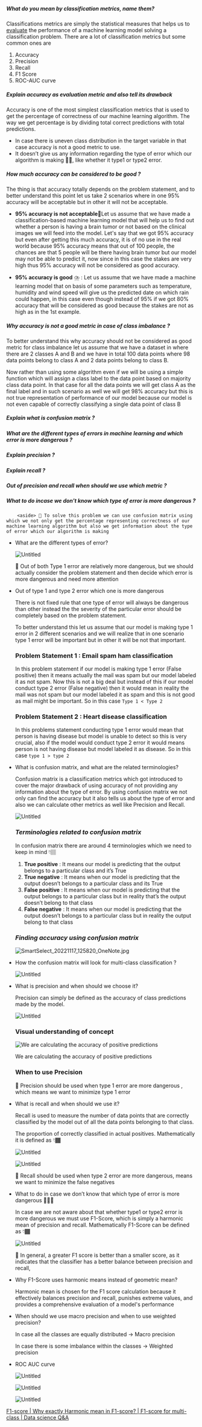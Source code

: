 
##### What do you mean by classification metrics, name them?

Classifications metrics are simply the statistical measures that helps us to [evaluate](https://you.com/search?q=Meaning+of+evalutate&fromSearchBar=true) the performance of a machine learning model solving a classification problem. There are a lot of classification metrics but some common ones are

1. Accuracy
2. Precision
3. Recall
4. F1 Score
5. ROC-AUC curve

##### Explain accuracy as evaluation metric and also tell its drawback 

Accuracy is one of the most simplest classification metrics that is used to get the percentage of correctness of our machine learning algorithm. The way we get percentage is by dividing total correct predictions with total predictions.

- In case there is uneven class distribution in the target variable in that case accuracy is not a good metric to use.
- It doesn’t give us any information regarding the type of error which our algorithm is making 🙅🏾, like whether it type1 or type2 error.


##### How much accuracy can be considered to be good ? 

The thing is that accuracy totally depends on the problem statement, and to better understand this point let us take 2 scenarios where in one 95% accuracy will be acceptable but in other it will not be acceptable.

- **95% accuracy is not acceptable**💊Let us assume that we have made a classification-based machine learning model that will help us to find out whether a person is having a brain tumor or not based on the clinical images we will feed into the model. Let's say that we got 95% accuracy but even after getting this much accuracy, it is of no use in the real world because 95% accuracy means that out of 100 people, the chances are that 5 people will be there having brain tumor but our model may not be able to predict it, now since in this case the stakes are very high thus 95% accuracy will not be considered as good accuracy.

- **95% accuracy is good** ⛈️ : Let us assume that we have made a machine learning model that on basis of some parameters such as temperature, humidity and wind speed will give us the predicted date on which rain could happen, in this case even though instead of 95% if we got 80% accuracy that will be considered as good because the stakes are not as high as in the 1st example.


##### Why accuracy is not a good metric in case of class imbalance ? 

To better understand this why accuracy should not be considered as good metric for class imbalance let us assume that we have a dataset in where there are 2 classes A and B and we have in total 100 data points where 98 data points belong to class A and 2 data points belong to class B.

Now rather than using some algorithm even if we will be using a simple function which will assign a class label to the data point based on majority class data point. In that case for all the data points we will get class A as the final label and in such scenario as well we will get 98% accuracy but this is not true representation of performance of our model because our model is not even capable of correctly classifying a single data point of class B


##### Explain what is confusion matrix ? 


##### What are the different types of errors in machine learning and which error is more dangerous ? 


##### Explain precision ? 


##### Explain recall ? 


##### Out of precision and recall when should we use which metric ?


##### What to do incase we don't know which type of error is more dangerous ? 





        
        <aside> 📑 To solve this problem we can use confusion matrix using which we not only get the percentage representing correctness of our machine learning algorithm but also we get information about the type of error which our algorithm is making


- What are the different types of error?
    
    ![Untitled](https://s3-us-west-2.amazonaws.com/secure.notion-static.com/7fdff5bc-7d0e-4068-a67a-bf2c5915e421/Untitled.png)
    
    <aside> 📑 Out of both Type 1 error are relatively more dangerous, but we should actually consider the problem statement and then decide which error is more dangerous and need more attention
    
    </aside>
    
- Out of type 1 and type 2 error which one is more dangerous
    
    There is not fixed rule that one type of error will always be dangerous than other instead the the severity of the particular error should be completely based on the problem statement.
    
    To better understand this let us assume that our model is making type 1 error in 2 different scenarios and we will realize that in one scenario type 1 error will be important but in other it will be not that important.
    
    ### Problem Statement 1 : Email spam ham classification
    
    In this problem statement if our model is making type 1 error (False positive) then it means actually the mail was spam but our model labeled it as not spam. Now this is not a big deal but instead of this if our model conduct type 2 error (False negative) then it would mean in reality the mail was not spam but our model labeled it as spam and this is not good as mail might be important. So in this case `Type 1 < Type 2`
    
    ### Problem Statement 2 : Heart disease classification
    
    In this problems statement conducting type 1 error would mean that person is having disease but model is unable to detect so this is very crucial, also if the model would conduct type 2 error it would means person is not having disease but model labeled it as disease. So in this case `type 1 > type 2`
    
- What is confusion matrix, and what are the related terminologies?
    
    Confusion matrix is a classification metrics which got introduced to cover the major drawback of using accuracy of not providing any information about the type of error. By using confusion matrix we not only can find the accuracy but it also tells us about the type of error and also we can calculate other metrics as well like Precision and Recall.
    
    ![Untitled](https://s3-us-west-2.amazonaws.com/secure.notion-static.com/14819077-b609-42c7-9257-b9f10dc32449/Untitled.png)
    
    ### _Terminologies related to confusion matrix_
    
    In confusion matrix there are around 4 terminologies which we need to keep in mind 👇🏽
    
    1. **True positive** : It means our model is predicting that the output belongs to a particular class and it’s True
    2. **True negative** : It means when our model is predicting that the output doesn’t belongs to a particular class and its True
    3. **False positive** : It means when our model is predicting that the output belongs to a particular class but in reality that’s the output doesn’t belong to that class
    4. **False negative** : It means when our model is predicting that the output doesn’t belongs to a particular class but in reality the output belong to that class
    
    ### _Finding accuracy using confusion matrix_
    
    ![SmartSelect_20221117_125820_OneNote.jpg](https://s3-us-west-2.amazonaws.com/secure.notion-static.com/969ef3c3-8310-46d4-89b8-1096355bc67b/SmartSelect_20221117_125820_OneNote.jpg)
    
- How the confusion matrix will look for multi-class classification ?
    
    ![Untitled](https://s3-us-west-2.amazonaws.com/secure.notion-static.com/d5bbdb16-3e25-4747-9b63-35808541e30b/Untitled.png)
    
- What is precision and when should we choose it?
    
    Precision can simply be defined as the accuracy of class predictions made by the model.
    
    ![Untitled](https://s3-us-west-2.amazonaws.com/secure.notion-static.com/46f90851-176c-4bde-9bdb-202aa196782e/Untitled.png)
    
    ### Visual understanding of concept
    
    ![We are calculating the accuracy of positive predictions](https://s3-us-west-2.amazonaws.com/secure.notion-static.com/865594e5-29a5-450c-a4db-857bcdbc0012/Untitled.png)
    
    We are calculating the accuracy of positive predictions
    
    ### When to use Precision
    
    <aside> 📝 Precision should be used when type 1 error are more dangerous , which means we want to minimize type 1 error
    
    </aside>
    
- What is recall and when should we use it?
    
    Recall is used to measure the number of data points that are correctly classified by the model out of all the data points belonging to that class.
    
    The proportion of correctly classified in actual positives. Mathematically it is defined as 👇🏾
    
    ![Untitled](https://s3-us-west-2.amazonaws.com/secure.notion-static.com/5436af8c-18a4-4db2-abaa-41ce9e74e035/Untitled.png)
    
    ![Untitled](https://s3-us-west-2.amazonaws.com/secure.notion-static.com/ce13968d-f9e2-41af-86ae-f79334c8d747/Untitled.png)
    
    <aside> 📝 Recall should be used when type 2 error are more dangerous, means we want to minimize the false negatives
    
    </aside>
    
- What to do in case we don’t know that which type of error is more dangerous 🤷🏾‍♂️
    
    In case we are not aware about that whether type1 or type2 error is more dangerous we must use F1-Score, which is simply a harmonic mean of precision and recall. Mathematically F1-Score can be defined as 👇🏾
    
    ![Untitled](https://s3-us-west-2.amazonaws.com/secure.notion-static.com/97fa38c2-64a4-44b6-b50a-e061f9e2b5b5/Untitled.png)
    
    <aside> 📝 In general, a greater F1 score is better than a smaller score, as it indicates that the classifier has a better balance between precision and recall,
    
    </aside>
    
- Why F1-Score uses harmonic means instead of geometric mean?
    
    Harmonic mean is chosen for the F1 score calculation because it effectively balances precision and recall, punishes extreme values, and provides a comprehensive evaluation of a model's performance
    
- When should we use macro precision and when to use weighted precision?
    
    In case all the classes are equally distributed → Macro precision
    
    In case there is some imbalance within the classes → Weighted precision
    
- ROC AUC curve
    
    ![Untitled](https://prod-files-secure.s3.us-west-2.amazonaws.com/f18c412d-2627-4e64-9abf-1bc83d728162/395111fc-7946-48be-81a0-97bc4f8c43bd/Untitled.png)
    
    ![Untitled](https://prod-files-secure.s3.us-west-2.amazonaws.com/f18c412d-2627-4e64-9abf-1bc83d728162/5ae96611-2f4b-430b-9a1d-bac92ec24862/Untitled.png)
    
    ![Untitled](https://prod-files-secure.s3.us-west-2.amazonaws.com/f18c412d-2627-4e64-9abf-1bc83d728162/3c0dd9c8-f9fa-4762-bdd9-f7092aa97216/Untitled.png)
    

[F1-score | Why exactly Harmonic mean in F1-score? | F1-score for multi-class | Data science Q&A](https://www.youtube.com/watch?v=p_0_HhQbsMY)